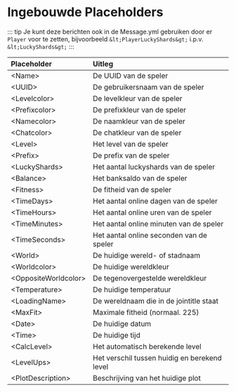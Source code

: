 # Ingebouwde Placeholders

::: tip
Je kunt deze berichten ook in de Message.yml gebruiken door er ``Player`` voor te zetten, bijvoorbeeld ``&lt;PlayerLuckyShards&gt;`` i.p.v. ``&lt;LuckyShards&gt;``
:::

| Placeholder                | Uitleg                                       |
| :---------------           | :----------------                            |
| &lt;Name&gt;               | De UUID van de speler                        |
| &lt;UUID&gt;               | De gebruikersnaam van de speler              |
| &lt;Levelcolor&gt;         | De levelkleur van de speler                  |
| &lt;Prefixcolor&gt;        | De prefixkleur van de speler                 |
| &lt;Namecolor&gt;          | De naamkleur van de speler                   |
| &lt;Chatcolor&gt;          | De chatkleur van de speler                   |
| &lt;Level&gt;              | Het level van de speler                      |
| &lt;Prefix&gt;             | De prefix van de speler                      |
| &lt;LuckyShards&gt;        | Het aantal luckyshards van de speler         |
| &lt;Balance&gt;            | Het banksaldo van de speler                  |
| &lt;Fitness&gt;            | De fitheid van de speler                     |
| &lt;TimeDays&gt;           | Het aantal online dagen van de speler        |
| &lt;TimeHours&gt;          | Het aantal online uren van de speler         |
| &lt;TimeMinutes&gt;        | Het aantal online minuten van de speler      |
| &lt;TimeSeconds&gt;        | Het aantal online seconden van de speler     |
| &lt;World&gt;              | De huidige wereld- of stadnaam               |
| &lt;Worldcolor&gt;         | De huidige wereldkleur                       |
| &lt;OppositeWorldcolor&gt; | De tegenovergestelde wereldkleur             |
| &lt;Temperature&gt;        | De huidige temperatuur                       |
| &lt;LoadingName&gt;        | De wereldnaam die in de jointitle staat      |
| &lt;MaxFit&gt;             | Maximale fitheid (normaal. 225)              |
| &lt;Date&gt;               | De huidige datum                             |
| &lt;Time&gt;               | De huidige tijd                              |
| &lt;CalcLevel&gt;          | Het automatisch berekende level              |
| &lt;LevelUps&gt;           | Het verschil tussen huidig en berekend level |
| &lt;PlotDescription&gt;    | Beschrijving van het huidige plot            |